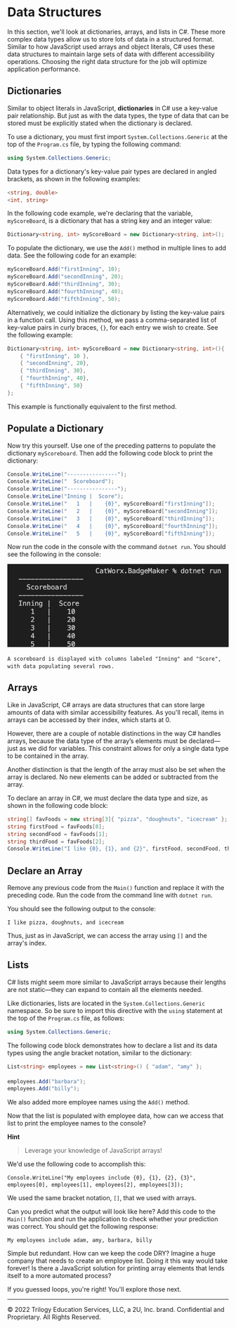 # Data Structures

In this section, we'll look at dictionaries, arrays, and lists in C#. These more complex data types allow us to store lots of data in a structured format. Similar to how JavaScript used arrays and object literals, C# uses these data structures to maintain large sets of data with different accessibility operations. Choosing the right data structure for the job will optimize application performance.

## Dictionaries

Similar to object literals in JavaScript, **dictionaries** in C# use a key-value pair relationship. But just as with the data types, the type of data that can be stored must be explicitly stated when the dictionary is declared.

To use a dictionary, you must first import `System.Collections.Generic` at the top of the `Program.cs` file, by typing the following command:

```cs
using System.Collections.Generic;
```

Data types for a dictionary's key-value pair types are declared in angled brackets, as shown in the following examples:

```cs
<string, double>
<int, string>
```

In the following code example, we're declaring that the variable, `myScoreBoard`, is a dictionary that has a string key and an integer value:

```cs
Dictionary<string, int> myScoreBoard = new Dictionary<string, int>();
```

To populate the dictionary, we use the `Add()` method in multiple lines to add data. See the following code for an example:

```cs
myScoreBoard.Add("firstInning", 10);
myScoreBoard.Add("secondInning", 20);
myScoreBoard.Add("thirdInning", 30);
myScoreBoard.Add("fourthInning", 40);
myScoreBoard.Add("fifthInning", 50);
```

Alternatively, we could initialize the dictionary by listing the key-value pairs in a function call. Using this method, we pass a comma-separated list of key-value pairs in curly braces, `{}`, for each entry we wish to create. See the following example:

```cs
Dictionary<string, int> myScoreBoard = new Dictionary<string, int>(){
    { "firstInning", 10 },
    { "secondInning", 20},
    { "thirdInning", 30},
    { "fourthInning", 40},
    { "fifthInning", 50}
};
```

This example is functionally equivalent to the first method.

## Populate a Dictionary

Now try this yourself. Use one of the preceding patterns to populate the dictionary `myScoreboard`. Then add the following code block to print the dictionary:

```cs
Console.WriteLine("----------------");
Console.WriteLine("  Scoreboard");
Console.WriteLine("----------------");
Console.WriteLine("Inning |  Score");
Console.WriteLine("   1   |    {0}", myScoreBoard["firstInning"]);
Console.WriteLine("   2   |    {0}", myScoreBoard["secondInning"]);
Console.WriteLine("   3   |    {0}", myScoreBoard["thirdInning"]);
Console.WriteLine("   4   |    {0}", myScoreBoard["fourthInning"]);
Console.WriteLine("   5   |    {0}", myScoreBoard["fifthInning"]);
```

Now run the code in the console with the command `dotnet run`. You should see the following in the console:

![](../Images/image_23.png)

`A scoreboard is displayed with columns labeled "Inning" and "Score", with data populating several rows.`

## Arrays

Like in JavaScript, C# arrays are data structures that can store large amounts of data with similar accessibility features. As you'll recall, items in arrays can be accessed by their index, which starts at 0.

However, there are a couple of notable distinctions in the way C# handles arrays, because the data type of the array’s elements must be declared—just as we did for variables. This constraint allows for only a single data type to be contained in the array.

Another distinction is that the length of the array must also be set when the array is declared. No new elements can be added or subtracted from the array.

To declare an array in C#, we must declare the data type and size, as shown in the following code block:

```cs
string[] favFoods = new string[3]{ "pizza", "doughnuts", "icecream" };
string firstFood = favFoods[0];
string secondFood = favFoods[1];
string thirdFood = favFoods[2];
Console.WriteLine("I like {0}, {1}, and {2}", firstFood, secondFood, thirdFood);
```

## Declare an Array

Remove any previous code from the `Main()` function and replace it with the preceding code. Run the code from the command line with `dotnet run`.

You should see the following output to the console:

```console
I like pizza, doughnuts, and icecream
```

Thus, just as in JavaScript, we can access the array using `[]` and the array's index.

## Lists

C# lists might seem more similar to JavaScript arrays because their lengths are not static—they can expand to contain all the elements needed.

Like dictionaries, lists are located in the `System.Collections.Generic` namespace. So be sure to import this directive with the `using` statement at the top of the `Program.cs` file, as follows:

```cs
using System.Collections.Generic;
```

The following code block demonstrates how to declare a list and its data types using the angle bracket notation, similar to the dictionary:

```cs
List<string> employees = new List<string>() { "adam", "amy" };

employees.Add("barbara");
employees.Add("billy");
```

We also added more employee names using the `Add()` method.

Now that the list is populated with employee data, how can we access that list to print the employee names to the console?

**Hint**

> Leverage your knowledge of JavaScript arrays!
  
We'd use the following code to accomplish this:

```
Console.WriteLine("My employees include {0}, {1}, {2}, {3}", employees[0], employees[1], employees[2], employees[3]);
```

We used the same bracket notation, `[]`, that we used with arrays.

Can you predict what the output will look like here? Add this code to the `Main()` function and run the application to check whether your prediction was correct. You should get the following response:

```
My employees include adam, amy, barbara, billy
```

Simple but redundant. How can we keep the code DRY? Imagine a huge company that needs to create an employee list. Doing it this way would take forever! Is there a JavaScript solution for printing array elements that lends itself to a more automated process?

If you guessed loops, you're right! You'll explore those next.

---
© 2022 Trilogy Education Services, LLC, a 2U, Inc. brand. Confidential and Proprietary. All Rights Reserved.